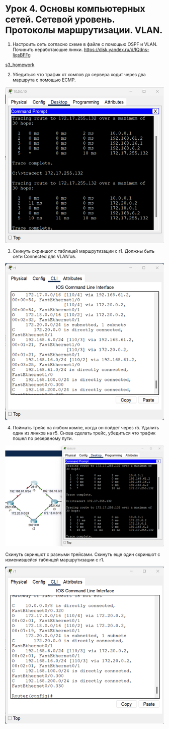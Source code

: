 # Урок 4. Основы компьютерных сетей. Сетевой уровень. Протоколы маршрутизации. VLAN.

1. Настроить сеть согласно схеме в файле с помощью OSPF и VLAN. Починить неработающие линки. https://disk.yandex.ru/d/IQdns-ljqsBFFg

[s3_homework](https://github.com/NadezhdaUimina/Computer-networks/blob/main/s3_homework.pkt)

2. Убедиться что трафик от компов до сервера ходит через два маршрута с помощью ЕСМР.

![скрин выполненой работы](Screen/Homework4-2.png)

3. Скинуть скриншот с таблицей маршрутизации с r1. Должны быть сети Connected для VLAN’ов.

![скрин выполненой работы](Screen/Homework4-3.png)

4. Поймать трейс на любом компе, когда он пойдет через r5. Удалить один из линков на r5. Снова сделать трейс, убедиться что трафик пошел по резервному пути. 

![скрин выполненой работы](Screen/Homework4-4.1.png) 

Скинуть скриншот с разными трейсами. Скинуть еще один скриншот с изменившейся таблицей маршрутизации с r1.

![скрин выполненой работы](Screen/Homework4-4.2.png)
